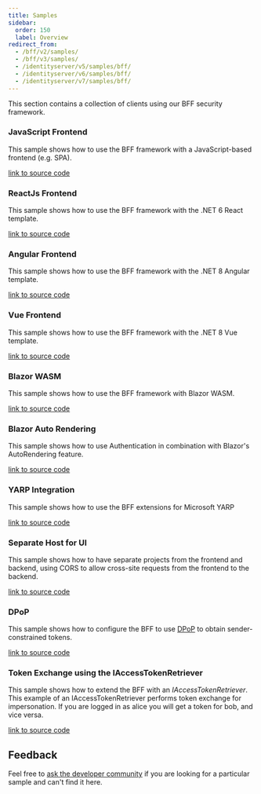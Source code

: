 ```yaml
---
title: Samples
sidebar:
  order: 150
  label: Overview
redirect_from:
  - /bff/v2/samples/
  - /bff/v3/samples/
  - /identityserver/v5/samples/bff/
  - /identityserver/v6/samples/bff/
  - /identityserver/v7/samples/bff/
---
```


This section contains a collection of clients using our BFF security framework.

### JavaScript Frontend
This sample shows how to use the BFF framework with a JavaScript-based frontend (e.g. SPA).

[link to source code](https://github.com/DuendeSoftware/Samples/tree/main/BFF/v3/JsBffSample)

### ReactJs Frontend
This sample shows how to use the BFF framework with the .NET 6 React template.

[link to source code](https://github.com/DuendeSoftware/Samples/tree/main/BFF/v3/React)

### Angular Frontend
This sample shows how to use the BFF framework with the .NET 8 Angular template.

[link to source code](https://github.com/DuendeSoftware/Samples/tree/main/BFF/v3/Angular)

### Vue Frontend
This sample shows how to use the BFF framework with the .NET 8 Vue template.

[link to source code](https://github.com/DuendeSoftware/Samples/tree/main/BFF/v3/Vue)

### Blazor WASM
This sample shows how to use the BFF framework with Blazor WASM.

[link to source code](https://github.com/DuendeSoftware/Samples/tree/main/BFF/v3/BlazorWasm)

### Blazor Auto Rendering
This sample shows how to use Authentication in combination with Blazor's AutoRendering feature. 

[link to source code](https://github.com/DuendeSoftware/Samples/tree/main/BFF/v3/BlazorAutoRendering)


### YARP Integration
This sample shows how to use the BFF extensions for Microsoft YARP

[link to source code](https://github.com/DuendeSoftware/Samples/tree/main/BFF/v3/JsBffYarpSample)

### Separate Host for UI
This sample shows how to have separate projects from the frontend and backend, using CORS to allow cross-site requests from the frontend to the backend.

[link to source code](https://github.com/DuendeSoftware/Samples/tree/main/BFF/v3/SplitHosts)

### DPoP
This sample shows how to configure the BFF to use [DPoP](/identityserver/tokens/pop) to obtain sender-constrained tokens.

[link to source code](https://github.com/DuendeSoftware/Samples/tree/main/BFF/v3/DPoP)

### Token Exchange using the IAccessTokenRetriever
This sample shows how to extend the BFF with an *IAccessTokenRetriever*. This example of an IAccessTokenRetriever performs token exchange for impersonation. If you are logged in as alice you will get a token for bob, and vice versa.

[link to source code](https://github.com/DuendeSoftware/Samples/tree/main/BFF/v3/TokenExchange)

## Feedback
Feel free to [ask the developer community](https://github.com/DuendeSoftware/community/discussions) if you are looking for a particular sample and can't find it here.
